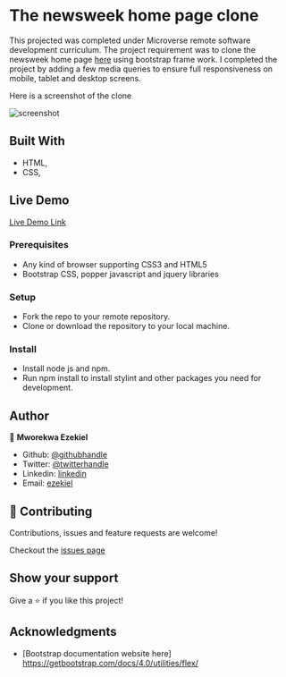 # The newsweek home page clone

This projected was completed under Microverse remote software development curriculum. The project requirement was to clone the newsweek home page [here](https://www.newsweek.com/) using bootstrap frame work. I completed the project by adding a few media queries to ensure full responsiveness on mobile, tablet and desktop screens.

Here is a screenshot of the clone 

![screenshot](./img/screenshot.gif)

## Built With

- HTML,
- CSS,

## Live Demo

[Live Demo Link](https://vanheaven-ui.github.io/newsweek-clone/.)

### Prerequisites

- Any kind of browser supporting CSS3 and HTML5
- Bootstrap CSS, popper javascript and jquery libraries

### Setup

- Fork the repo to your remote repository.
- Clone or download the repository to your local machine.

### Install

- Install node js and npm.
- Run npm install to install stylint and other packages you need for development.

## Author

👤 **Mworekwa Ezekiel**

- Github: [@githubhandle](https://github.com/vanheaven-ui)
- Twitter: [@twitterhandle](https://twitter.com/MworekwaE)
- Linkedin: [linkedin](https://www.linkedin.com/in/vanheaven/)
- Email: [ezekiel](mailto:vanheaven6@gmail.com)

## 🤝 Contributing

Contributions, issues and feature requests are welcome!

Checkout the [issues page](https://github.com/vanheaven-ui/newsweek-clone/issues)

## Show your support

Give a ⭐️ if you like this project!

## Acknowledgments

- [Bootstrap documentation website here] https://getbootstrap.com/docs/4.0/utilities/flex/
